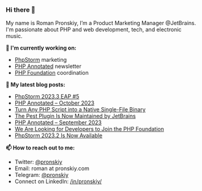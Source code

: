 ### Hi there 👋

My name is Roman Pronskiy, I’m a Product Marketing Manager @JetBrains. I'm passionate about PHP and web development, tech, and electronic music.

**👷 I'm currently working on:**
- [PhpStorm](https://jetbrains.com/phpstorm/) marketing
- [PHP Annotated](https://info.jetbrains.com/PHP-Annotated-Subscription.html) newsletter
- [PHP Foundation](http://thephp.foundation/) coordination

**📜 My latest blog posts:**
<!-- BLOG-POST-LIST:START -->
- [PhpStorm 2023.3 EAP #5](https://blog.jetbrains.com/phpstorm/2023/10/phpstorm-2023-3-eap-5/)
- [PHP Annotated – October 2023](https://blog.jetbrains.com/phpstorm/2023/10/php-annotated-october-2023/)
- [Turn Any PHP Script into a Native Single-File Binary](https://pronskiy.com/blog/php-script-as-binary/)
- [The Pest Plugin Is Now Maintained by JetBrains](https://blog.jetbrains.com/phpstorm/2023/10/the-pest-plugin-is-now-maintained-by-jetbrains/)
- [PHP Annotated – September 2023](https://blog.jetbrains.com/phpstorm/2023/09/php-annotated-september-2023/)
- [We Are Looking for Developers to Join the PHP Foundation](https://thephp.foundation/blog/2023/09/06/application-form-2023/)
- [PhpStorm 2023.2 Is Now Available](https://blog.jetbrains.com/phpstorm/2023/08/phpstorm-2023-2-is-now-available/)
<!-- BLOG-POST-LIST:END -->

**📫 How to reach out to me:**
- Twitter: [@pronskiy](https://twitter.com/pronskiy)
- Email: roman at pronskiy.com
- Telegram: [@pronskiy](https://t.me/pronskiy)
- Connect on LinkedIn: [/in/pronskiy/](https://www.linkedin.com/in/pronskiy/)

<!--
- 💬 Ask me about [PhpStorm](https://www.jetbrains.com/phpstorm/) and PHP.

Here are some ideas to get you started:

- 🔭 I’m currently working on ...
- 🌱 I’m currently learning ...
- 👯 I’m looking to collaborate on ...
- 🤔 I’m looking for help with ...
- 💬 Ask me about ...
- 📫 How to reach me: ...
- 😄 Pronouns: ...
- ⚡ Fun fact: ...
-->
